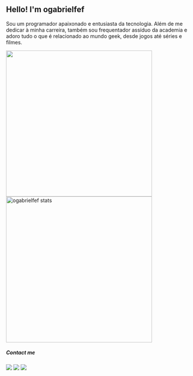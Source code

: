 ## Hello! I'm ogabrielfef
Sou um programador apaixonado e entusiasta da tecnologia. Além de me dedicar à minha carreira, também sou frequentador assíduo da academia e adoro tudo o que é relacionado ao mundo geek, desde jogos até séries e filmes.
<!-- profile inf -->
<div style="display: inline-block">
<a href="https://github.com/ogabrielfef">
  <img align="center" width="400px" src="https://github-readme-stats.vercel.app/api?username=ogabrielfef&show_icons=true&title_color=af87ff&bg_color=22272e&icon_color=0ba2be&hide_border=true&theme=material-palenight&include_all_commits=true&count_private=true" />
</a> 
  
<a href="https://github.com/calvitoria">
  <img align="center" width="400px" src="https://github-readme-stats.vercel.app/api/top-langs/?username=ogabrielfef&bg_color=22272e&icon_color=0ba2be&title_color=af87ff&hide_border=true&layout=compact&theme=material-palenight" alt="ogabrielfef stats" />
</a>  
</div>

  <!-- about my journey as a web developer -->
<!--   ##### My journey is in progress...
 <div style="display: inline_block">
    
  <img align="center" alt="biel-HTML" height="30" width="70" src="https://img.shields.io/badge/HTML5-E34F26?style=for-the-badge&logo=html5&logoColor=white"/>
  <img align="center" alt="biel-CSS" height="30" width="70" src="https://img.shields.io/badge/CSS3-1572B6?style=for-the-badge&logo=css3&logoColor=white"/>
  <img align="center" alt="biel-Js" height="30" width="70" src="https://img.shields.io/badge/Java-ED8B00?style=for-the-badge&logo=java&logoColor=white"/>
 
</div> -->
  
  ##### Contact me
 
<div> 
  <a href="https://instagram.com/ogabrielfef" target="_blank"><img src="https://img.shields.io/badge/-Instagram-%23E4405F?style=for-the-badge&logo=instagram&logoColor=white" target="_blank"></a>
  <a href = "mailto:ogabrielfef@gmail.com"><img src="https://img.shields.io/badge/-Gmail-%23333?style=for-the-badge&logo=gmail&logoColor=white" target="_blank"></a>
  <a href="https://www.linkedin.com/in/gabrielferreiraf/" target="_blank"><img src="https://img.shields.io/badge/-LinkedIn-%230077B5?style=for-the-badge&logo=linkedin&logoColor=white" target="_blank"></a> 
  
  ##
</div>
